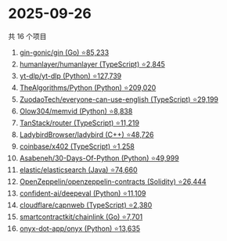 # 2025-09-26

共 16 个项目

<!-- BEGIN GITHUB -->
<!-- 最后更新时间 2025-09-26 05:07:37 +0800 -->
1. [gin-gonic/gin (Go) ⭐85,233](https://github.com/gin-gonic/gin)
1. [humanlayer/humanlayer (TypeScript) ⭐2,845](https://github.com/humanlayer/humanlayer)
1. [yt-dlp/yt-dlp (Python) ⭐127,739](https://github.com/yt-dlp/yt-dlp)
1. [TheAlgorithms/Python (Python) ⭐209,020](https://github.com/TheAlgorithms/Python)
1. [ZuodaoTech/everyone-can-use-english (TypeScript) ⭐29,199](https://github.com/ZuodaoTech/everyone-can-use-english)
1. [Olow304/memvid (Python) ⭐8,838](https://github.com/Olow304/memvid)
1. [TanStack/router (TypeScript) ⭐11,219](https://github.com/TanStack/router)
1. [LadybirdBrowser/ladybird (C++) ⭐48,726](https://github.com/LadybirdBrowser/ladybird)
1. [coinbase/x402 (TypeScript) ⭐1,258](https://github.com/coinbase/x402)
1. [Asabeneh/30-Days-Of-Python (Python) ⭐49,999](https://github.com/Asabeneh/30-Days-Of-Python)
1. [elastic/elasticsearch (Java) ⭐74,660](https://github.com/elastic/elasticsearch)
1. [OpenZeppelin/openzeppelin-contracts (Solidity) ⭐26,444](https://github.com/OpenZeppelin/openzeppelin-contracts)
1. [confident-ai/deepeval (Python) ⭐11,109](https://github.com/confident-ai/deepeval)
1. [cloudflare/capnweb (TypeScript) ⭐2,380](https://github.com/cloudflare/capnweb)
1. [smartcontractkit/chainlink (Go) ⭐7,701](https://github.com/smartcontractkit/chainlink)
1. [onyx-dot-app/onyx (Python) ⭐13,635](https://github.com/onyx-dot-app/onyx)
<!-- END GITHUB -->
